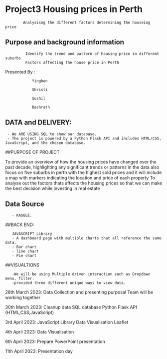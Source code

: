 # Project3 Housing  prices in Perth 
            Analysisng the different factors determining the houseing price
            
            
## Purpose and background information 

             Identify the trend and pattern of housing price in different suburbs
             Factors affecting the house price in Perth 

Presented By : 

                Yinghen 
                
                Shristi
               
                Sushil
                
                Dashrath
                 
                 
## DATA and DELIVERY:
 
     - We ARE USING SQL to show our database.
     - The project is powered by a Python Flask API and includes HTML/CSS, JavaScript, and the chosen database.
     
 
 ##PURPOSE OF PROJECT 
   
   To provide an overview of how the housing prices have changed over the past decade, highlighting any significant trends or patterns in 
   the data also focus on five suburbs in perth with the highest sold prices and it will include a map with markers indicating the location and price of each property 
   To analyse out the factors thats affects the housing prices so that we can make the best decision while investing in real estate
     
    
   ## Data Source
       - KAGGLE.
      
##BACK END:

       JAVASCRIPT Library
       - A dashboard page with multiple charts that all reference the same data.
       - Bar chart
       - line chart
       - Pie chart
       
       
##VISUALTIONS
         
       -We will be using Multiple driven interaction such as Dropdown menu, filter.
       -provided three different unique ways to view data.
         
         
 28th March 2023: Data Collection and presenting purposal
                  Team will be working together
                  
 30th March 2023: Cleanup data 
                  SQL database
                  Python Flask API (HTML,CSS,JavaScript)
                  
 3rd April 2023: JavaScript Library 
                 Data Visualisation 
                 Leaflet 
 
 
 4th April 2023: Data Visualisation 
                 
 
 6th April 2023: Prepare PowerPoint presentation 
 
 
 
11th April 2023: Presentation day 

         
        
      
      
      
      
                
                


